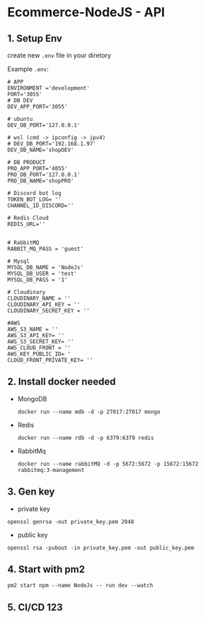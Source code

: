 # Ecommerce-NodeJS - API

## 1. Setup Env

create new `.env` file in your diretory

Example `.env`:

```shell
# APP
ENVIRONMENT ='development'
PORT='3055'
# DB DEV
DEV_APP_PORT='3055'

# ubuntu
DEV_DB_PORT='127.0.0.1'

# wsl (cmd -> ipconfig -> ipv4)
# DEV_DB_PORT='192.168.1.97'
DEV_DB_NAME='shopDEV'

# DB PRODUCT
PRO_APP_PORT='4055'
PRO_DB_PORT='127.0.0.1'
PRO_DB_NAME='shopPRO'

# Discord bot log
TOKEN_BOT_LOG= ''
CHANNEL_ID_DISCORD=''

# Redis Cloud
REDIS_URL=''


# RabbitMQ
RABBIT_MQ_PASS = 'guest'

# Mysql
MYSQL_DB_NAME = 'NodeJs'
MYSQL_DB_USER = 'test'
MYSQL_DB_PASS = '1'

# Cloudinary
CLOUDINARY_NAME = ''
CLOUDINARY_API_KEY = ''
CLOUDINARY_SECRET_KEY = ''

#AWS
AWS_S3_NAME = ''
AWS_S3_API_KEY= ''
AWS_S3_SECRET_KEY= ''
AWS_CLOUD_FRONT = ''
AWS_KEY_PUBLIC_ID= '
CLOUD_FRONT_PRIVATE_KEY= ''
```

## 2. Install docker needed

- MongoDB
  ```shell
  docker run --name mdb -d -p 27017:27017 mongo
  ```
- Redis

  ```shell
  docker run --name rdb -d -p 6379:6379 redis
  ```

- RabbitMq
  ```shell
  docker run --name rabbitMQ -d -p 5672:5672 -p 15672:15672 rabbitmq:3-management
  ```

## 3. Gen key

- private key

```shell
openssl genrsa -out private_key.pem 2048
```

- public key

```shell
openssl rsa -pubout -in private_key.pem -out public_key.pem
```

## 4. Start with pm2

```shell
pm2 start npm --name NodeJs -- run dev --watch
```

## 5. CI/CD 123
